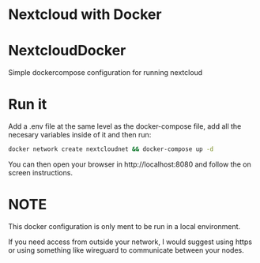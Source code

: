 # Nextcloud with Docker
# NextcloudDocker
Simple dockercompose configuration for running nextcloud
# Run it
Add a .env file at the same level as the docker-compose file, add all the necesary variables inside of it and then run:

```sh
docker network create nextcloudnet && docker-compose up -d
```

You can then open your browser in http://localhost:8080 and follow the on screen instructions.

# NOTE
This docker configuration is only ment to be run in a local environment.

If you need access from outside your network, I would suggest using https or using something like wireguard to communicate between your nodes.